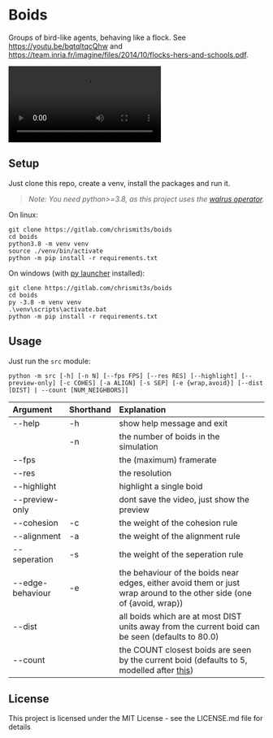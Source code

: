 # Boids

Groups of bird-like agents, behaving like a flock. See https://youtu.be/bqtqltqcQhw and https://team.inria.fr/imagine/files/2014/10/flocks-hers-and-schools.pdf.

![a video of boids moving](./out/examples/square.webm)

## Setup

Just clone this repo, create a venv, install the packages and run it.

> _Note: You need python>=3.8, as this project uses the [walrus operator](https://docs.python.org/3/whatsnew/3.8.html#assignment-expressions)._

On linux:

    git clone https://gitlab.com/chrismit3s/boids
    cd boids
    python3.8 -m venv venv
    source ./venv/bin/activate
    python -m pip install -r requirements.txt

On windows (with [py launcher](https://docs.python.org/3/using/windows.html) installed):

    git clone https://gitlab.com/chrismit3s/boids
    cd boids
    py -3.8 -m venv venv
    .\venv\scripts\activate.bat
    python -m pip install -r requirements.txt

## Usage

Just run the `src` module:

    python -m src [-h] [-n N] [--fps FPS] [--res RES] [--highlight] [--preview-only] [-c COHES] [-a ALIGN] [-s SEP] [-e {wrap,avoid}] [--dist [DIST] | --count [NUM_NEIGHBORS]]

| Argument             | Shorthand | Explanation |
|:---------------------|:----------|:------------|
| --help               | -h        | show help message and exit |
|                      | -n        | the number of boids in the simulation |
| --fps                |           | the (maximum) framerate |
| --res                |           | the resolution |
| --highlight          |           | highlight a single boid |
| --preview-only       |           | dont save the video, just show the preview |
| --cohesion           | -c        | the weight of the cohesion rule |
| --alignment          | -a        | the weight of the alignment rule |
| --seperation         | -s        | the weight of the seperation rule |
| --edge-behaviour     | -e        | the behaviour of the boids near edges, either avoid them or just wrap around to the other side (one of {avoid, wrap}) |
| --dist               |           | all boids which are at most DIST units away from the current boid can be seen (defaults to 80.0) |
| --count              |           | the COUNT closest boids are seen by the current boid (defaults to 5, modelled after [this](https://www.pnas.org/content/105/4/1232)) |

## License

This project is licensed under the MIT License - see the LICENSE.md file for details
